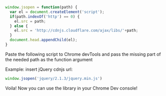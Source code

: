 ```javascript
window.jsopen = function(path) {
  var el = document.createElement('script');
  if(path.indexOf('http') == 0) {
    el.src = path;
  } else {
    el.src = 'http://cdnjs.cloudflare.com/ajax/libs/'+path;
  }
  document.head.appendChild(el);
}
```

 Paste the following script to Chrome devTools
 and pass the missing part of the needed path as the function argument

 Example: insert jQuery cdnjs url:

```javascript
window.jsopen('jquery/2.1.3/jquery.min.js')
```
Voila! Now you can use the library in your Chrome Dev console!
